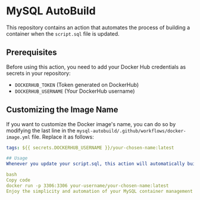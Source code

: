 # MySQL AutoBuild

This repository contains an action that automates the process of building a container when the `script.sql` file is updated.

## Prerequisites
Before using this action, you need to add your Docker Hub credentials as secrets in your repository:

- `DOCKERHUB_TOKEN` (Token generated on DockerHub)
- `DOCKERHUB_USERNAME` (Your DockerHub username)

## Customizing the Image Name
If you want to customize the Docker image's name, you can do so by modifying the last line in the `mysql-autobuild/.github/workflows/docker-image.yml` file. Replace it as follows:

```yaml
tags: ${{ secrets.DOCKERHUB_USERNAME }}/your-chosen-name:latest

## Usage
Whenever you update your script.sql, this action will automatically build and push the image to DockerHub. To run the MySQL container, simply execute the following command in your terminal:

bash
Copy code
docker run -p 3306:3306 your-username/your-chosen-name:latest
Enjoy the simplicity and automation of your MySQL container management!
